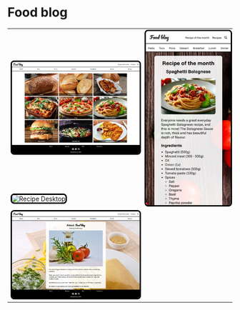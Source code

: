 # Food blog

<table>
  <tr>
    <td>
      <img src="./screenshots/index.jpg" alt="Index" width="665px" style="border:3px solid black; border-radius:8px;" />
    </td>
    <td rowspan="2">
      <img src="./screenshots/recipe-of-the-month-mobile.png" alt="Recipe Mobile" width="100%" style="border:3px solid black; border-radius:8px;" />
    </td>
  </tr>
  <tr>
    <td>
      <img src="./screenshots/recipe-of-the-month-desktop.jpg" alt="Recipe Desktop" width="665px" style="border:3px solid black; border-radius:8px;" />
    </td>
  </tr>
  <tr>
    <td>
      <img src="./screenshots/about.jpg" alt="About" width="665px" style="border:3px solid black; border-radius:8px;" />
    </td>
  </tr>
</table>
